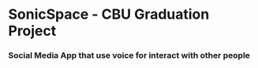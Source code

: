 # SonicSpace - CBU Graduation Project
### Social Media App that use voice for interact with other people
